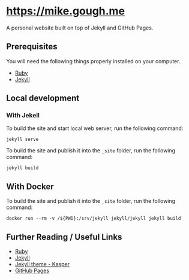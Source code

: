 # https://mike.gough.me

A personal website built on top of Jekyll and GitHub Pages.

## Prerequisites

You will need the following things properly installed on your computer.

* [Ruby](https://www.ruby-lang.org/en/documentation/installation/)
* [Jekyll](https://jekyllrb.com)

## Local development
### With Jekell
To build the site and start local web server, run the following command:
```
jekyll serve
```

To build the site and publish it into the `_site` folder, run the following command:
```
jekyll build
```
## With Docker
To build the site and publish it into the `_site` folder, run the following command:
```
docker run --rm -v /${PWD}:/srv/jekyll jekyll/jekyll jekyll build
```

## Further Reading / Useful Links

* [Ruby](https://www.ruby-lang.org/en/documentation/installation/)
* [Jekyll](https://jekyllrb.com)
* [Jekyll theme - Kasper](https://github.com/rosario/kasper.git)
* [GitHub Pages](https://pages.github.com)
